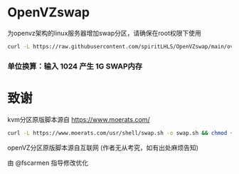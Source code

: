 # OpenVZswap

为openvz架构的linux服务器增加swap分区，请确保在root权限下使用

```bash
curl -L https://raw.githubusercontent.com/spiritLHLS/OpenVZswap/main/ovzswap.sh -o swap.sh && chmod +x swap.sh && bash ./swap.sh 
```

### 单位换算：输入 1024 产生 1G SWAP内存

# 致谢

kvm分区原版脚本源自 https://www.moerats.com/

```bash
curl -L https://www.moerats.com/usr/shell/swap.sh -o swap.sh && chmod +x swap.sh && bash swap.sh
```

openVZ分区原版脚本源自互联网 (作者无从考究，如有出处麻烦告知)

由 @fscarmen 指导修改优化

